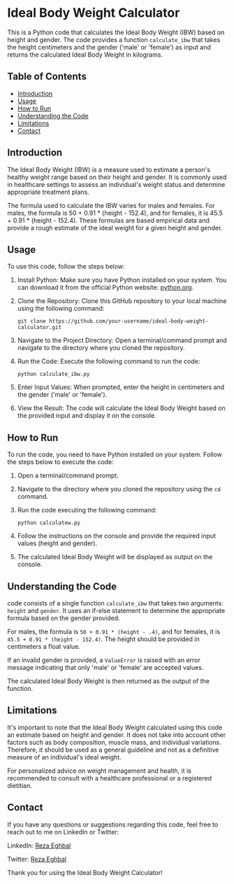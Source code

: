 # Ideal Body Weight Calculator

This is a Python code that calculates the Ideal Body Weight (IBW) based on height and gender. The code provides a function `calculate_ibw` that takes the height centimeters and the gender ('male' or 'female') as input and returns the calculated Ideal Body Weight in kilograms.

## Table of Contents
- [Introduction](#roduction)
- [Usage](#usage)
- [How to Run](#how-to-run)
- [Understanding the Code](#understanding-the-code)
- [Limitations](#limitations)
- [Contact](#contact)

## Introduction
The Ideal Body Weight (IBW) is a measure used to estimate a person's healthy weight range based on their height and gender. It is commonly used in healthcare settings to assess an individual's weight status and determine appropriate treatment plans.

The formula used to calculate the IBW varies for males and females. For males, the formula is 50 + 0.91 * (height - 152.4), and for females, it is 45.5 + 0.91 * (height - 152.4). These formulas are based empirical data and provide a rough estimate of the ideal weight for a given height and gender.

## Usage
To use this code, follow the steps below:

1. Install Python: Make sure you have Python installed on your system. You can download it from the official Python website: [python.org](httpswww.python.org/).

2. Clone the Repository: Clone this GitHub repository to your local machine using the following command:
   ```
   git clone https://github.com/your-username/ideal-body-weight-calculator.git
   ```

3. Navigate to the Project Directory: Open a terminal/command prompt and navigate to the directory where you cloned the repository.

4. Run the Code: Execute the following command to run the code:
   ```
   python calculate_ibw.py
   ```

5. Enter Input Values: When prompted, enter the height in centimeters and the gender ('male' or 'female').

6. View the Result: The code will calculate the Ideal Body Weight based on the provided input and display it on the console.

## How to Run
To run the code, you need to have Python installed on your system. Follow the steps below to execute the code:

1. Open a terminal/command prompt.

2. Navigate to the directory where you cloned the repository using the `cd` command.

3. Run the code executing the following command:
   ```
   python calculatew.py
   ```

4. Follow the instructions on the console and provide the required input values (height and gender).

5. The calculated Ideal Body Weight will be displayed as output on the console.

## Understanding the Code
 code consists of a single function `calculate_ibw` that takes two arguments: `height` and `gender`. It uses an if-else statement to determine the appropriate formula based on the gender provided.

For males, the formula is `50 + 0.91 * (height - .4)`, and for females, it is `45.5 + 0.91 * (height - 152.4)`. The height should be provided in centimeters a float value.

If an invalid gender is provided, a `ValueError` is raised with an error message indicating that only 'male' or 'female' are accepted values.

The calculated Ideal Body Weight is then returned as the output of the function.

## Limitations
It's important to note that the Ideal Body Weight calculated using this code an estimate based on height and gender. It does not take into account other factors such as body composition, muscle mass, and individual variations. Therefore, it should be used as a general guideline and not as a definitive measure of an individual's ideal weight.

For personalized advice on weight management and health, it is recommended to consult with a healthcare professional or a registered dietitian.

## Contact
If you have any questions or suggestions regarding this code, feel free to reach out to me on LinkedIn or Twitter:

LinkedIn: [Reza Eghbal](https://www.linkedin.com/in/mreghbal)

Twitter: [Reza Eghbal](https://twitter.com/mreghbal)

Thank you for using the Ideal Body Weight Calculator!
